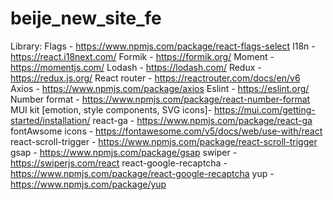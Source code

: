 # beije_new_site_fe
Library:
  Flags - https://www.npmjs.com/package/react-flags-select
  I18n - https://react.i18next.com/
  Formik - https://formik.org/
  Moment - https://momentjs.com/
  Lodash - https://lodash.com/
  Redux - https://redux.js.org/
  React router - https://reactrouter.com/docs/en/v6
  Axios - https://www.npmjs.com/package/axios
  Eslint - https://eslint.org/
  Number format - https://www.npmjs.com/package/react-number-format
  MUI kit [emotion, style components, SVG icons]- https://mui.com/getting-started/installation/
  react-ga - https://www.npmjs.com/package/react-ga
  fontAwsome icons - https://fontawesome.com/v5/docs/web/use-with/react
  react-scroll-trigger - https://www.npmjs.com/package/react-scroll-trigger
  gsap - https://www.npmjs.com/package/gsap
  swiper - https://swiperjs.com/react
  react-google-recaptcha - https://www.npmjs.com/package/react-google-recaptcha
  yup - https://www.npmjs.com/package/yup